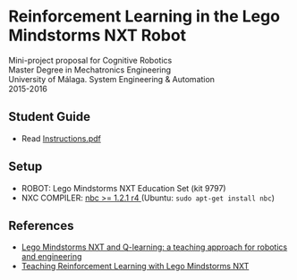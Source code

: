 # Reinforcement Learning in the Lego Mindstorms NXT Robot

Mini-project proposal for Cognitive Robotics <br>
Master Degree in Mechatronics Engineering <br>
University of Málaga. System Engineering & Automation <br>
2015-2016

## Student Guide

- Read [Instructions.pdf](https://github.com/angelmtenor/reinforcement-learning-NXT/blob/master/Instructions.pdf)

## Setup

- ROBOT: Lego Mindstorms NXT Education Set (kit 9797)    
- NXC COMPILER: [nbc >= 1.2.1 r4 ](http://bricxcc.sourceforge.net/nbc/) (Ubuntu: `sudo apt-get install nbc`)


## References

- [Lego Mindstorms NXT and Q-learning: a teaching approach for robotics and engineering](https://www.researchgate.net/publication/266265716_Lego_Mindstorms_NXT_and_Q-learning_a_teaching_approach_for_robotics_and_engineering)
- [Teaching Reinforcement Learning with Lego Mindstorms NXT
](https://www.researchgate.net/project/Teaching-Reinforcement-Learning-with-Lego-Mindstorms-NXT)


